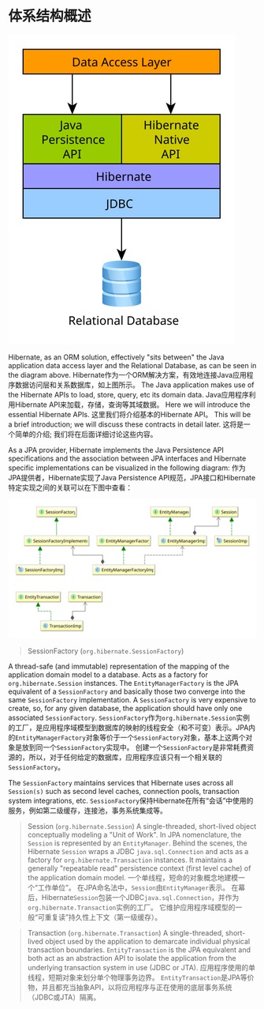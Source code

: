 # 体系结构概述

![Data Access Layers](/Book/images/architecture/data_access_layers.svg)

Hibernate, as an ORM solution, effectively "sits between" the Java application data access layer and the Relational Database, as can be seen in the diagram above.
Hibernate作为一个ORM解决方案，有效地连接Java应用程序数据访问层和关系数据库，如上图所示。
The Java application makes use of the Hibernate APIs to load, store, query, etc its domain data.
Java应用程序利用Hibernate API来加载，存储，查询等其域数据。
Here we will introduce the essential Hibernate APIs.
这里我们将介绍基本的Hibernate API。
This will be a brief introduction; we will discuss these contracts in detail later.
这将是一个简单的介绍; 我们将在后面详细讨论这些内容。

As a JPA provider, Hibernate implements the Java Persistence API specifications and the association between JPA interfaces and Hibernate specific implementations can be visualized in the following diagram:
作为JPA提供者，Hibernate实现了Java Persistence API规范，JPA接口和Hibernate特定实现之间的关联可以在下图中查看：

![image](/Book/images/architecture/JPA_Hibernate.svg)
>SessionFactory (`org.hibernate.SessionFactory`)

A thread-safe (and immutable) representation of the mapping of the application domain model to a database.
Acts as a factory for `org.hibernate.Session` instances. The `EntityManagerFactory` is the JPA equivalent of a `SessionFactory` and basically those two converge into the same `SessionFactory` implementation.
A `SessionFactory` is very expensive to create, so, for any given database, the application should have only one associated `SessionFactory`.
`SessionFactory`作为`org.hibernate.Session`实例的工厂，是应用程序域模型到数据库的映射的线程安全（和不可变）表示。JPA内的`EntityManagerFactory`对象等价于一个`SessionFactory`对象，基本上这两个对象是放到同一个`SessionFactory`实现中。
创建一个`SessionFactory`是非常耗费资源的，所以，对于任何给定的数据库，应用程序应该只有一个相关联的`SessionFactory`。

The `SessionFactory` maintains services that Hibernate uses across all `Session(s)` such as second level caches, connection pools, transaction system integrations, etc.
`SessionFactory`保持Hibernate在所有“会话”中使用的服务，例如第二级缓存，连接池，事务系统集成等。


>Session (`org.hibernate.Session`)
A single-threaded, short-lived object conceptually modeling a "Unit of Work".
In JPA nomenclature, the `Session` is represented by an `EntityManager`.
Behind the scenes, the Hibernate `Session` wraps a JDBC `java.sql.Connection` and acts as a factory for `org.hibernate.Transaction` instances.
It maintains a generally "repeatable read" persistence context (first level cache) of the application domain model.
一个单线程，短命的对象概念地建模一个“工作单位”。
在JPA命名法中，`Session`由`EntityManager`表示。
在幕后，Hibernate`Session`包装一个JDBC`java.sql.Connection`，并作为`org.hibernate.Transaction`实例的工厂。
它维护应用程序域模型的一般“可重复读”持久性上下文（第一级缓存）。

>Transaction (`org.hibernate.Transaction`)
A single-threaded, short-lived object used by the application to demarcate individual physical transaction boundaries.
`EntityTransaction` is the JPA equivalent and both act as an abstraction API to isolate the application from the underlying transaction system in use (JDBC or JTA).
应用程序使用的单线程，短期对象来划分单个物理事务边界。
`EntityTransaction`是JPA等价物，并且都充当抽象API，以将应用程序与正在使用的底层事务系统（JDBC或JTA）隔离。
